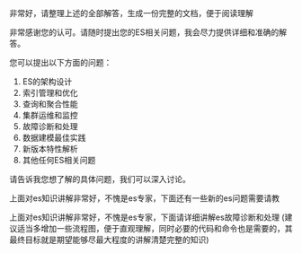 非常好，请整理上述的全部解答，生成一份完整的文档，便于阅读理解




非常感谢您的认可。请随时提出您的ES相关问题，我会尽力提供详细和准确的解答。

您可以提出以下方面的问题：
1. ES的架构设计
2. 索引管理和优化
3. 查询和聚合性能
4. 集群运维和监控
5. 故障诊断和处理
6. 数据建模最佳实践
7. 新版本特性解析
8. 其他任何ES相关问题

请告诉我您想了解的具体问题，我们可以深入讨论。

上面对es知识讲解非常好，不愧是es专家，下面还有一些新的es问题需要请教

上面对es知识讲解非常好，不愧是es专家，下面请详细讲解es故障诊断和处理 (建议适当多增加一些流程图，便于直观理解，同时必要的代码和命令也是需要的，其最终目标就是期望能够尽最大程度的讲解清楚完整的知识)